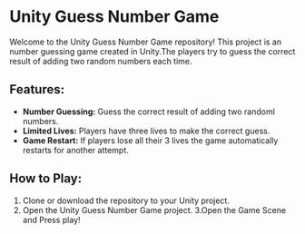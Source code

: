 # Unity Guess Number Game

Welcome to the Unity Guess Number Game repository! This project is an  number guessing game created in Unity.The players try to guess the correct result of adding two random numbers each time. 



## Features:

- **Number Guessing:** Guess the correct result of adding two randoml numbers.
- **Limited Lives:** Players have three lives to make the correct guess.
- **Game Restart:** If players lose all their 3 lives the game automatically restarts for another attempt.

## How to Play:

1. Clone or download the repository to your Unity project.
2. Open the Unity Guess Number Game project.
3.Open the Game Scene and Press play!
